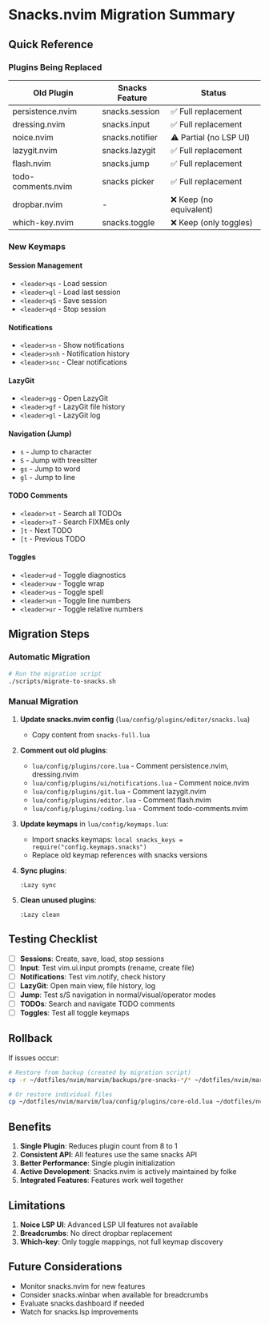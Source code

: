 # Snacks.nvim Migration Summary

## Quick Reference

### Plugins Being Replaced

| Old Plugin | Snacks Feature | Status |
|------------|---------------|---------|
| persistence.nvim | snacks.session | ✅ Full replacement |
| dressing.nvim | snacks.input | ✅ Full replacement |
| noice.nvim | snacks.notifier | ⚠️ Partial (no LSP UI) |
| lazygit.nvim | snacks.lazygit | ✅ Full replacement |
| flash.nvim | snacks.jump | ✅ Full replacement |
| todo-comments.nvim | snacks picker | ✅ Full replacement |
| dropbar.nvim | - | ❌ Keep (no equivalent) |
| which-key.nvim | snacks.toggle | ❌ Keep (only toggles) |

### New Keymaps

#### Session Management
- `<leader>qs` - Load session
- `<leader>ql` - Load last session  
- `<leader>qS` - Save session
- `<leader>qd` - Stop session

#### Notifications
- `<leader>sn` - Show notifications
- `<leader>snh` - Notification history
- `<leader>snc` - Clear notifications

#### LazyGit
- `<leader>gg` - Open LazyGit
- `<leader>gf` - LazyGit file history
- `<leader>gl` - LazyGit log

#### Navigation (Jump)
- `s` - Jump to character
- `S` - Jump with treesitter
- `gs` - Jump to word
- `gl` - Jump to line

#### TODO Comments
- `<leader>st` - Search all TODOs
- `<leader>sT` - Search FIXMEs only
- `]t` - Next TODO
- `[t` - Previous TODO

#### Toggles
- `<leader>ud` - Toggle diagnostics
- `<leader>uw` - Toggle wrap
- `<leader>us` - Toggle spell
- `<leader>un` - Toggle line numbers
- `<leader>ur` - Toggle relative numbers

## Migration Steps

### Automatic Migration
```bash
# Run the migration script
./scripts/migrate-to-snacks.sh
```

### Manual Migration

1. **Update snacks.nvim config** (`lua/config/plugins/editor/snacks.lua`)
   - Copy content from `snacks-full.lua`

2. **Comment out old plugins**:
   - `lua/config/plugins/core.lua` - Comment persistence.nvim, dressing.nvim
   - `lua/config/plugins/ui/notifications.lua` - Comment noice.nvim
   - `lua/config/plugins/git.lua` - Comment lazygit.nvim
   - `lua/config/plugins/editor.lua` - Comment flash.nvim
   - `lua/config/plugins/coding.lua` - Comment todo-comments.nvim

3. **Update keymaps** in `lua/config/keymaps.lua`:
   - Import snacks keymaps: `local snacks_keys = require("config.keymaps.snacks")`
   - Replace old keymap references with snacks versions

4. **Sync plugins**:
   ```vim
   :Lazy sync
   ```

5. **Clean unused plugins**:
   ```vim
   :Lazy clean
   ```

## Testing Checklist

- [ ] **Sessions**: Create, save, load, stop sessions
- [ ] **Input**: Test vim.ui.input prompts (rename, create file)
- [ ] **Notifications**: Test vim.notify, check history
- [ ] **LazyGit**: Open main view, file history, log
- [ ] **Jump**: Test s/S navigation in normal/visual/operator modes
- [ ] **TODOs**: Search and navigate TODO comments
- [ ] **Toggles**: Test all toggle keymaps

## Rollback

If issues occur:
```bash
# Restore from backup (created by migration script)
cp -r ~/dotfiles/nvim/marvim/backups/pre-snacks-*/* ~/dotfiles/nvim/marvim/

# Or restore individual files
cp ~/dotfiles/nvim/marvim/lua/config/plugins/core-old.lua ~/dotfiles/nvim/marvim/lua/config/plugins/core.lua
```

## Benefits

1. **Single Plugin**: Reduces plugin count from 8 to 1
2. **Consistent API**: All features use the same snacks API
3. **Better Performance**: Single plugin initialization
4. **Active Development**: Snacks.nvim is actively maintained by folke
5. **Integrated Features**: Features work well together

## Limitations

1. **Noice LSP UI**: Advanced LSP UI features not available
2. **Breadcrumbs**: No direct dropbar replacement
3. **Which-key**: Only toggle mappings, not full keymap discovery

## Future Considerations

- Monitor snacks.nvim for new features
- Consider snacks.winbar when available for breadcrumbs
- Evaluate snacks.dashboard if needed
- Watch for snacks.lsp improvements